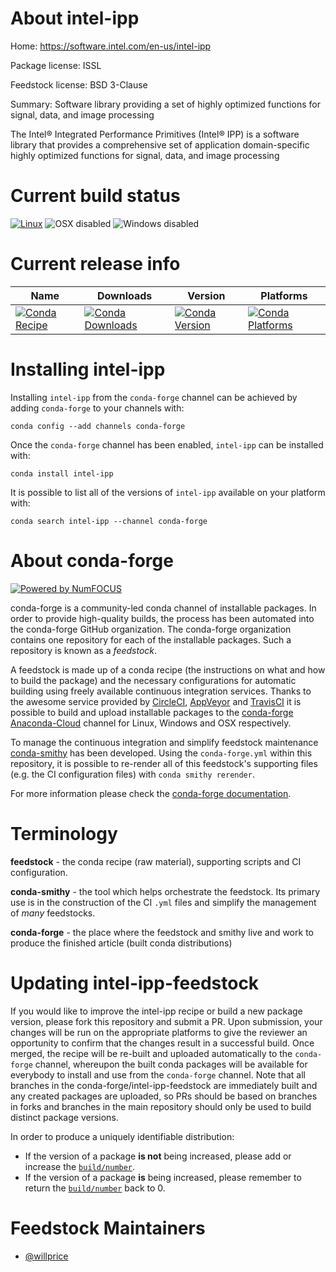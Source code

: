 <!--
# -*- mode: jinja -*-
-->

About intel-ipp
===============

Home: https://software.intel.com/en-us/intel-ipp

Package license: ISSL

Feedstock license: BSD 3-Clause

Summary: Software library providing a set of highly optimized functions for signal, data, and image processing

The Intel® Integrated Performance Primitives (Intel® IPP) is a software
library that provides a comprehensive set of application
domain-specific highly optimized functions for signal, data, and image
processing


Current build status
====================

[![Linux](https://img.shields.io/circleci/project/github/conda-forge/intel-ipp-feedstock/master.svg?label=Linux)](https://circleci.com/gh/conda-forge/intel-ipp-feedstock)
![OSX disabled](https://img.shields.io/badge/OSX-disabled-lightgrey.svg)
![Windows disabled](https://img.shields.io/badge/Windows-disabled-lightgrey.svg)

Current release info
====================

| Name | Downloads | Version | Platforms |
| --- | --- | --- | --- |
| [![Conda Recipe](https://img.shields.io/badge/recipe-intel--ipp-green.svg)](https://anaconda.org/conda-forge/intel-ipp) | [![Conda Downloads](https://img.shields.io/conda/dn/conda-forge/intel-ipp.svg)](https://anaconda.org/conda-forge/intel-ipp) | [![Conda Version](https://img.shields.io/conda/vn/conda-forge/intel-ipp.svg)](https://anaconda.org/conda-forge/intel-ipp) | [![Conda Platforms](https://img.shields.io/conda/pn/conda-forge/intel-ipp.svg)](https://anaconda.org/conda-forge/intel-ipp) |

Installing intel-ipp
====================

Installing `intel-ipp` from the `conda-forge` channel can be achieved by adding `conda-forge` to your channels with:

```
conda config --add channels conda-forge
```

Once the `conda-forge` channel has been enabled, `intel-ipp` can be installed with:

```
conda install intel-ipp
```

It is possible to list all of the versions of `intel-ipp` available on your platform with:

```
conda search intel-ipp --channel conda-forge
```


About conda-forge
=================

[![Powered by NumFOCUS](https://img.shields.io/badge/powered%20by-NumFOCUS-orange.svg?style=flat&colorA=E1523D&colorB=007D8A)](http://numfocus.org)

conda-forge is a community-led conda channel of installable packages.
In order to provide high-quality builds, the process has been automated into the
conda-forge GitHub organization. The conda-forge organization contains one repository
for each of the installable packages. Such a repository is known as a *feedstock*.

A feedstock is made up of a conda recipe (the instructions on what and how to build
the package) and the necessary configurations for automatic building using freely
available continuous integration services. Thanks to the awesome service provided by
[CircleCI](https://circleci.com/), [AppVeyor](https://www.appveyor.com/)
and [TravisCI](https://travis-ci.org/) it is possible to build and upload installable
packages to the [conda-forge](https://anaconda.org/conda-forge)
[Anaconda-Cloud](https://anaconda.org/) channel for Linux, Windows and OSX respectively.

To manage the continuous integration and simplify feedstock maintenance
[conda-smithy](https://github.com/conda-forge/conda-smithy) has been developed.
Using the ``conda-forge.yml`` within this repository, it is possible to re-render all of
this feedstock's supporting files (e.g. the CI configuration files) with ``conda smithy rerender``.

For more information please check the [conda-forge documentation](https://conda-forge.org/docs/).

Terminology
===========

**feedstock** - the conda recipe (raw material), supporting scripts and CI configuration.

**conda-smithy** - the tool which helps orchestrate the feedstock.
                   Its primary use is in the construction of the CI ``.yml`` files
                   and simplify the management of *many* feedstocks.

**conda-forge** - the place where the feedstock and smithy live and work to
                  produce the finished article (built conda distributions)


Updating intel-ipp-feedstock
============================

If you would like to improve the intel-ipp recipe or build a new
package version, please fork this repository and submit a PR. Upon submission,
your changes will be run on the appropriate platforms to give the reviewer an
opportunity to confirm that the changes result in a successful build. Once
merged, the recipe will be re-built and uploaded automatically to the
`conda-forge` channel, whereupon the built conda packages will be available for
everybody to install and use from the `conda-forge` channel.
Note that all branches in the conda-forge/intel-ipp-feedstock are
immediately built and any created packages are uploaded, so PRs should be based
on branches in forks and branches in the main repository should only be used to
build distinct package versions.

In order to produce a uniquely identifiable distribution:
 * If the version of a package **is not** being increased, please add or increase
   the [``build/number``](https://conda.io/docs/user-guide/tasks/build-packages/define-metadata.html#build-number-and-string).
 * If the version of a package **is** being increased, please remember to return
   the [``build/number``](https://conda.io/docs/user-guide/tasks/build-packages/define-metadata.html#build-number-and-string)
   back to 0.

Feedstock Maintainers
=====================

* [@willprice](https://github.com/willprice/)

